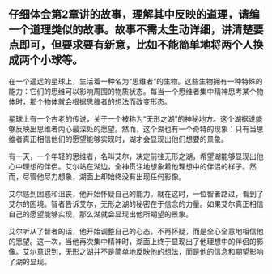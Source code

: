 ## 仔细体会第2章讲的故事，理解其中反映的道理，请编一个道理类似的故事。故事不需太生动详细，讲清楚要点即可，但要求要有新意，比如不能简单地将两个人换成两个小球等。
在一个遥远的星球上，生活着一种名为“思维者”的生物。这些生物拥有一种特殊的能力：它们的思维可以影响周围的物质状态。每当一个思维者集中精神思考某个物体时，那个物体就会根据思维者的想法而改变形态。

星球上有一个古老的传说，关于一个被称为“无形之湖”的神秘地方。这个湖据说能够反映出思维者内心最深处的愿望。然而，这个湖也有一个奇特的现象：只有当思维者真正相信他们的愿望能够实现时，湖才会显现出他们想要的景象。

有一天，一个年轻的思维者，名叫艾尔，决定前往无形之湖，希望湖能够显现出他心中理想的伴侣。艾尔站在湖边，全神贯注地想象着他理想中的伴侣的样子。然而，尽管他尽力想象，湖面上却始终没有出现任何影像。

艾尔感到困惑和沮丧，他开始怀疑自己的能力。就在这时，一位智者路过，看到了艾尔的困境。智者告诉艾尔，无形之湖的秘密在于信念的力量。如果艾尔真正相信自己的愿望能够实现，那么湖就会显现出他所期望的景象。

艾尔听从了智者的话，他开始调整自己的心态，不再怀疑，而是全心全意地相信他的愿望。这一次，当他再次集中精神时，湖面上终于显现出了他理想中的伴侣的影像。艾尔意识到，无形之湖并不是简单地反映他的想法，而是他的信念和期望影响了湖的显现。
